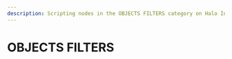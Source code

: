 ```yaml
---
description: Scripting nodes in the OBJECTS FILTERS category on Halo Infinite.
---
```


# OBJECTS FILTERS

